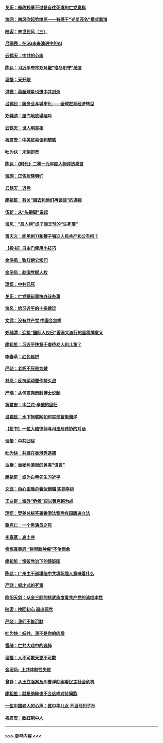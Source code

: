 #### [关乐：修改校章不过是自往死凑的亡党臭棋](../pages/nsc993/n11735097.md?t=12211111) 
#### [海网：南风吹起势燎原——有感于“光复茂名”模式重演](../pages/nsc993/n11732308.md?t=12211111) 
#### [陆客：末世民风（三）](../pages/nsc993/n11732211.md?t=12211111) 
#### [吕锡民：在5G未来演进中的AI](../pages/nsc993/n11730010.md?t=12211111) 
#### [云鹤天：中共的心态](../pages/nsc993/n11729906.md?t=12211111) 
#### [陈达：习近平夸林郑月娥“恪尽职守”感言](../pages/nsc993/n11729881.md?t=12211111) 
#### [理悟：天开眼](../pages/nsc993/n11729699.md?t=12211111) 
#### [洪微：英超球星也遭中共封杀](../pages/nsc993/n11727243.md?t=12211111) 
#### [吕锡民：服务业与城市化——全球宏观经济转型](../pages/nsc993/n11725845.md?t=12211111) 
#### [郑纯清：厦门地铁塌陷吟](../pages/nsc993/n11725813.md?t=12211111) 
#### [云鹤天：世人明真相](../pages/nsc993/n11725621.md?t=12211111) 
#### [祝君安：中美贸易谈判随感](../pages/nsc993/n11725609.md?t=12211111) 
#### [吐为快：末朝即景](../pages/nsc993/n11723365.md?t=12211111) 
#### [陈达：《时代》二零一九年度人物评选感言](../pages/nsc993/n11723337.md?t=12211111) 
#### [海网：正告张晓明们](../pages/nsc993/n11723228.md?t=12211111) 
#### [云鹤天：退党](../pages/nsc993/n11723056.md?t=12211111) 
#### [廖祖笙：有关“回去和他们再谈谈”的通报](../pages/nsc993/n11722442.md?t=12211111) 
#### [伍新：从“头踢脚”说起](../pages/nsc993/n11722429.md?t=12211111) 
#### [海风：“恶人榜”成了阎王爷的“生死簿”](../pages/nsc993/n11722272.md?t=12211111) 
#### [胥志义：能用剌刀和鞭子强迫人民共产和公有吗？](../pages/nsc993/n11720569.md?t=12211111) 
#### [【投书】自由门使用小技巧](../pages/nsc993/n11720180.md?t=12211111) 
#### [金浴凤：致红朝公知们](../pages/nsc993/n11720563.md?t=12211111) 
#### [金浴凤：赵国党赋人权](../pages/nsc993/n11720533.md?t=12211111) 
#### [理悟：中共已死](../pages/nsc993/n11720233.md?t=12211111) 
#### [关乐：亡党眼前事快办该办事](../pages/nsc993/n11719160.md?t=12211111) 
#### [海风：给习近平的十条建议](../pages/nsc993/n11717616.md?t=12211111) 
#### [文武：没有共产党 中国会怎样](../pages/nsc993/n11717584.md?t=12211111) 
#### [郑纯清：迎接“国际人权日”香港大游行的里程牌意义](../pages/nsc993/n11717417.md?t=12211111) 
#### [廖祖笙：习近平快意于虐待老人和儿童？](../pages/nsc993/n11715313.md?t=12211111) 
#### [李春草：红色陷阱](../pages/nsc993/n11715029.md?t=12211111) 
#### [严晓：老朽不死是为贼](../pages/nsc993/n11712910.md?t=12211111) 
#### [林忌：反抗运动要作持久战](../pages/nsc993/n11712623.md?t=12211111) 
#### [严晓：从何君尧册封博士说起](../pages/nsc993/n11712465.md?t=12211111) 
#### [祝君安：木兰花·辛酸的回归](../pages/nsc993/n11712381.md?t=12211111) 
#### [吕锡民：水下物联网如何实现智能海洋](../pages/nsc993/n11711158.md?t=12211111) 
#### [【投书】一位大陆律师与司法局律协的对话](../pages/nsc993/n11709675.md?t=12211111) 
#### [理悟：中共归宿](../pages/nsc993/n11710059.md?t=12211111) 
#### [吐为快：共匪在香港秀道德](../pages/nsc993/n11709979.md?t=12211111) 
#### [岳横：诡秘角落里的另类“语言”](../pages/nsc993/n11709792.md?t=12211111) 
#### [廖祖笙：或为白卷先生习近平](../pages/nsc993/n11708330.md?t=12211111) 
#### [文武：向心孟晚舟看似倒楣 实则幸运](../pages/nsc993/n11708236.md?t=12211111) 
#### [王友群：海外“侨领”应以黄克锵为戒](../pages/nsc993/n11706176.md?t=12211111) 
#### [理悟：贺美总统签署香港法案后各国跟进立法](../pages/nsc993/n11706853.md?t=12211111) 
#### [骆克仁：一个男演员之死](../pages/nsc993/n11706677.md?t=12211111) 
#### [李春草：哀土共](../pages/nsc993/n11706255.md?t=12211111) 
#### [修炼真善忍 “巨型脑肿瘤”不治而愈](../pages/nsc993/n11705340.md?t=12211111) 
#### [廖祖笙：饿饭党治下的饿饭国](../pages/nsc993/n11705085.md?t=12211111) 
#### [陈达：广州主干道塌陷中共填坑埋人意味着什么](../pages/nsc993/n11705046.md?t=12211111) 
#### [严晓：奴才式的歹毒](../pages/nsc993/n11704826.md?t=12211111) 
#### [欧阳天剑：从金三胖的核武态度看共产党的流氓本性](../pages/nsc993/n11702238.md?t=12211111) 
#### [陆客：找回初心 退出邪党](../pages/nsc993/n11702213.md?t=12211111) 
#### [严晓：我们不能沉默](../pages/nsc993/n11702110.md?t=12211111) 
#### [吐为快：妖共，我不是你的肉盾](../pages/nsc993/n11701366.md?t=12211111) 
#### [雪绮：亡共大戏中的选择](../pages/nsc993/n11699922.md?t=12211111) 
#### [理悟：人不可欺天更不可欺](../pages/nsc993/n11699657.md?t=12211111) 
#### [金浴凤:  土共体制性失败](../pages/nsc993/n11699361.md?t=12211111) 
#### [曾铮：从王立强案及川普弹劾案看民主社会危机](../pages/nsc993/n11699318.md?t=12211111) 
#### [廖祖笙：就是纳粹也不会这样对待同胞](../pages/nsc993/n11697658.md?t=12211111) 
#### [一位中国老人的心声：做中华儿女 不当马列子孙](../pages/nsc993/n11697525.md?t=12211111) 
#### [祝君安：致红朝中人](../pages/nsc993/n11697518.md?t=12211111) 

----
#### [ >>> 更早内容 <<< ](../indexes/nsc993-earlier.md)
